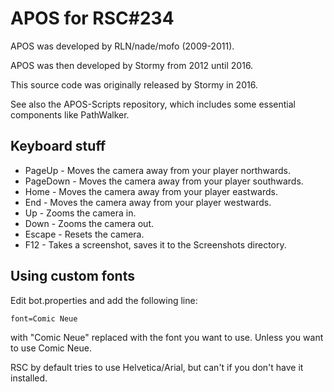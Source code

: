 APOS for RSC#234
================

APOS was developed by RLN/nade/mofo (2009-2011).

APOS was then developed by Stormy from 2012 until 2016.

This source code was originally released by Stormy in 2016.

See also the APOS-Scripts repository, which includes some
essential components like PathWalker.

Keyboard stuff
--------------

* PageUp - Moves the camera away from your player northwards.
* PageDown - Moves the camera away from your player southwards.
* Home - Moves the camera away from your player eastwards.
* End - Moves the camera away from your player westwards.
* Up - Zooms the camera in.
* Down - Zooms the camera out.
* Escape - Resets the camera.
* F12 - Takes a screenshot, saves it to the Screenshots directory.

Using custom fonts
------------------

Edit bot.properties and add the following line:

```
font=Comic Neue
```

with "Comic Neue" replaced with the font you want to use. Unless you
want to use Comic Neue.

RSC by default tries to use Helvetica/Arial, but can't if you don't have it
installed.
